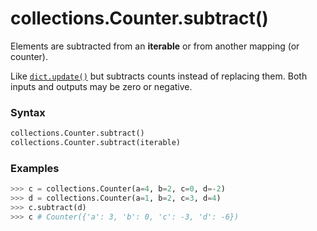 # collections.Counter.subtract()

Elements are subtracted from an **iterable** or from another mapping (or counter).

Like [`dict.update()`](/built-in-types/dict/update.md) but subtracts counts instead of replacing them. Both inputs and outputs may be zero or negative.

### Syntax

```python
collections.Counter.subtract()
collections.Counter.subtract(iterable)
```

### Examples

```python
>>> c = collections.Counter(a=4, b=2, c=0, d=-2)
>>> d = collections.Counter(a=1, b=2, c=3, d=4)
>>> c.subtract(d)
>>> c # Counter({'a': 3, 'b': 0, 'c': -3, 'd': -6})
```
